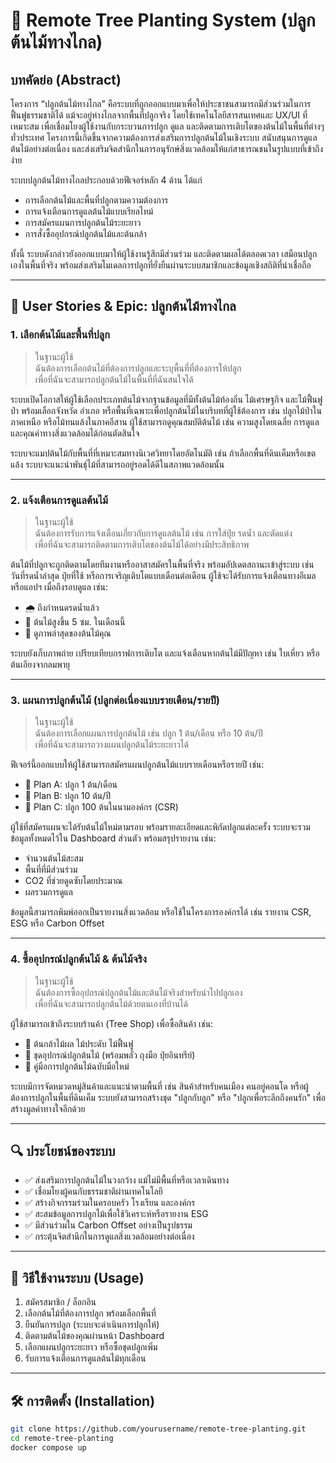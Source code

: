 # 🌱 Remote Tree Planting System (ปลูกต้นไม้ทางไกล)

## บทคัดย่อ (Abstract)

โครงการ “ปลูกต้นไม้ทางไกล” คือระบบที่ถูกออกแบบมาเพื่อให้ประชาชนสามารถมีส่วนร่วมในการฟื้นฟูธรรมชาติได้ แม้จะอยู่ห่างไกลจากพื้นที่ปลูกจริง โดยใช้เทคโนโลยีสารสนเทศและ UX/UI ที่เหมาะสม เพื่อเชื่อมโยงผู้ใช้งานกับกระบวนการปลูก ดูแล และติดตามการเติบโตของต้นไม้ในพื้นที่ต่างๆ ทั่วประเทศ โครงการนี้เกิดขึ้นจากความต้องการส่งเสริมการปลูกต้นไม้ในเชิงระบบ สนับสนุนการดูแลต้นไม้อย่างต่อเนื่อง และส่งเสริมจิตสำนึกในการอนุรักษ์สิ่งแวดล้อมให้แก่สาธารณชนในรูปแบบที่เข้าถึงง่าย

ระบบปลูกต้นไม้ทางไกลประกอบด้วยฟีเจอร์หลัก 4 ด้าน ได้แก่

- การเลือกต้นไม้และพื้นที่ปลูกตามความต้องการ
- การแจ้งเตือนการดูแลต้นไม้แบบเรียลไทม์
- การสมัครแผนการปลูกต้นไม้ระยะยาว
- การสั่งซื้ออุปกรณ์ปลูกต้นไม้และต้นกล้า

ทั้งนี้ ระบบดังกล่าวยังออกแบบมาให้ผู้ใช้งานรู้สึกมีส่วนร่วม และติดตามผลได้ตลอดเวลา เสมือนปลูกเองในพื้นที่จริง พร้อมส่งเสริมโมเดลการปลูกที่ยั่งยืนผ่านระบบสมาชิกและข้อมูลเชิงสถิติที่น่าเชื่อถือ

---

## 🎯 User Stories & Epic: ปลูกต้นไม้ทางไกล

### 1. เลือกต้นไม้และพื้นที่ปลูก

> ในฐานะผู้ใช้  
> ฉันต้องการเลือกต้นไม้ที่ต้องการปลูกและระบุพื้นที่ที่ต้องการให้ปลูก  
> เพื่อที่ฉันจะสามารถปลูกต้นไม้ในพื้นที่ที่ฉันสนใจได้

ระบบเปิดโอกาสให้ผู้ใช้เลือกประเภทต้นไม้จากฐานข้อมูลที่มีทั้งต้นไม้ท้องถิ่น ไม้เศรษฐกิจ และไม้ฟื้นฟูป่า พร้อมเลือกจังหวัด อำเภอ หรือพื้นที่เฉพาะเพื่อปลูกต้นไม้ในบริบทที่ผู้ใช้ต้องการ เช่น ปลูกไม้ป่าในภาคเหนือ หรือไม้ทนแล้งในภาคอีสาน ผู้ใช้สามารถดูคุณสมบัติต้นไม้ เช่น ความสูงโดยเฉลี่ย การดูแล และคุณค่าทางสิ่งแวดล้อมได้ก่อนตัดสินใจ

ระบบจะแมปต้นไม้กับพื้นที่ที่เหมาะสมทางนิเวศวิทยาโดยอัตโนมัติ เช่น ถ้าเลือกพื้นที่ดินเค็มหรือเขตแล้ง ระบบจะแนะนำพันธุ์ไม้ที่สามารถอยู่รอดได้ดีในสภาพแวดล้อมนั้น

---

### 2. แจ้งเตือนการดูแลต้นไม้

> ในฐานะผู้ใช้  
> ฉันต้องการรับการแจ้งเตือนเกี่ยวกับการดูแลต้นไม้ เช่น การใส่ปุ๋ย รดน้ำ และตัดแต่ง  
> เพื่อที่ฉันจะสามารถติดตามการเติบโตของต้นไม้ได้อย่างมีประสิทธิภาพ

ต้นไม้ที่ปลูกจะถูกติดตามโดยทีมงานหรืออาสาสมัครในพื้นที่จริง พร้อมอัปเดตสถานะเข้าสู่ระบบ เช่น วันที่รดน้ำล่าสุด ปุ๋ยที่ใช้ หรือการเจริญเติบโตแบบเดือนต่อเดือน ผู้ใช้จะได้รับการแจ้งเตือนทางอีเมลหรือแอปฯ เมื่อถึงรอบดูแล เช่น:

- 🌧 ถึงกำหนดรดน้ำแล้ว
- 🌿 ต้นไม้สูงขึ้น 5 ซม. ในเดือนนี้
- 📸 ดูภาพล่าสุดของต้นไม้คุณ

ระบบยังเก็บภาพถ่าย เปรียบเทียบกราฟการเติบโต และแจ้งเตือนหากต้นไม้มีปัญหา เช่น ใบเหี่ยว หรือต้นเอียงจากลมพายุ

---

### 3. แผนการปลูกต้นไม้ (ปลูกต่อเนื่องแบบรายเดือน/รายปี)

> ในฐานะผู้ใช้  
> ฉันต้องการเลือกแผนการปลูกต้นไม้ เช่น ปลูก 1 ต้น/เดือน หรือ 10 ต้น/ปี  
> เพื่อที่ฉันจะสามารถวางแผนปลูกต้นไม้ระยะยาวได้

ฟีเจอร์นี้ออกแบบให้ผู้ใช้สามารถสมัครแผนปลูกต้นไม้แบบรายเดือนหรือรายปี เช่น:

- 🌳 Plan A: ปลูก 1 ต้น/เดือน
- 🌲 Plan B: ปลูก 10 ต้น/ปี
- 🌴 Plan C: ปลูก 100 ต้นในนามองค์กร (CSR)

ผู้ใช้ที่สมัครแผนจะได้รับต้นไม้ใหม่ตามรอบ พร้อมรายละเอียดและพิกัดปลูกแต่ละครั้ง ระบบจะรวมข้อมูลทั้งหมดไว้ใน Dashboard ส่วนตัว พร้อมสรุปรายงาน เช่น:

- จำนวนต้นไม้สะสม
- พื้นที่ที่มีส่วนร่วม
- CO2 ที่ช่วยดูดซับโดยประมาณ
- ผลรวมการดูแล

ข้อมูลนี้สามารถพิมพ์ออกเป็นรายงานสิ่งแวดล้อม หรือใช้ในโครงการองค์กรได้ เช่น รายงาน CSR, ESG หรือ Carbon Offset

---

### 4. ซื้ออุปกรณ์ปลูกต้นไม้ & ต้นไม้จริง

> ในฐานะผู้ใช้  
> ฉันต้องการซื้ออุปกรณ์ปลูกต้นไม้และต้นไม้จริงสำหรับนำไปปลูกเอง  
> เพื่อที่ฉันจะสามารถปลูกต้นไม้ด้วยตนเองที่บ้านได้

ผู้ใช้สามารถเข้าถึงระบบร้านค้า (Tree Shop) เพื่อซื้อสินค้า เช่น:

- 🌱 ต้นกล้าไม้ผล ไม้ประดับ ไม้ฟื้นฟู
- 🧤 ชุดอุปกรณ์ปลูกต้นไม้ (พร้อมพลั่ว ถุงมือ ปุ๋ยอินทรีย์)
- 📘 คู่มือการปลูกต้นไม้ฉบับมือใหม่

ระบบมีการจัดหมวดหมู่สินค้าและแนะนำตามพื้นที่ เช่น สินค้าสำหรับคนเมือง คนอยู่คอนโด หรือผู้ต้องการปลูกในพื้นที่ดินเค็ม ระบบยังสามารถสร้างชุด "ปลูกกับลูก" หรือ "ปลูกเพื่อระลึกถึงคนรัก" เพื่อสร้างมูลค่าทางใจอีกด้วย

---

## 🔍 ประโยชน์ของระบบ

- ✅ ส่งเสริมการปลูกต้นไม้ในวงกว้าง แม้ไม่มีพื้นที่หรือเวลาเดินทาง
- ✅ เชื่อมโยงผู้คนกับธรรมชาติผ่านเทคโนโลยี
- ✅ สร้างกิจกรรมร่วมในครอบครัว โรงเรียน และองค์กร
- ✅ สะสมข้อมูลการปลูกไม้เพื่อใช้วิเคราะห์หรือรายงาน ESG
- ✅ มีส่วนร่วมใน Carbon Offset อย่างเป็นรูปธรรม
- ✅ กระตุ้นจิตสำนึกในการดูแลสิ่งแวดล้อมอย่างต่อเนื่อง

---

## 🚀 วิธีใช้งานระบบ (Usage)

1. สมัครสมาชิก / ล็อกอิน
2. เลือกต้นไม้ที่ต้องการปลูก พร้อมเลือกพื้นที่
3. ยืนยันการปลูก (ระบบจะดำเนินการปลูกให้)
4. ติดตามต้นไม้ของคุณผ่านหน้า Dashboard
5. เลือกแผนปลูกระยะยาว หรือซื้อชุดปลูกเพิ่ม
6. รับการแจ้งเตือนการดูแลต้นไม้ทุกเดือน

---

## 🛠 การติดตั้ง (Installation)

```bash
git clone https://github.com/yourusername/remote-tree-planting.git
cd remote-tree-planting
docker compose up
